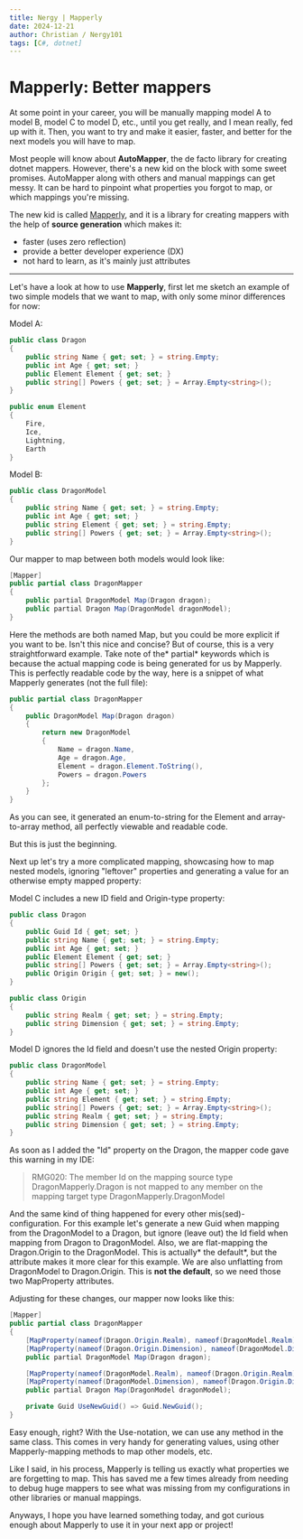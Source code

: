 ```yaml
---
title: Nergy | Mapperly
date: 2024-12-21
author: Christian / Nergy101
tags: [C#, dotnet]
---
```


# Mapperly: Better mappers

At some point in your career, you will be manually mapping model A to model B, model C to model D, etc., until you get really, and I mean really, fed up with it. Then, you want to try and make it easier, faster, and better for the next models you will have to map.

Most people will know about **AutoMapper**, the de facto library for creating dotnet mappers. However, there's a new kid on the block with some sweet promises. AutoMapper along with others and manual mappings can get messy. It can be hard to pinpoint what properties you forgot to map, or which mappings you're missing.

The new kid is called [Mapperly](https://github.com/riok/mapperly), and it is a library for creating mappers with the help of **source generation** which makes it:

- faster (uses zero reflection)
- provide a better developer experience (DX)
- not hard to learn, as it's mainly just attributes

---

Let's have a look at how to use **Mapperly**, first let me sketch an example of two simple models that we want to map, with only some minor differences for now:

Model A:

```csharp
public class Dragon
{
    public string Name { get; set; } = string.Empty;
    public int Age { get; set; }
    public Element Element { get; set; }
    public string[] Powers { get; set; } = Array.Empty<string>();
}

public enum Element
{
    Fire,
    Ice,
    Lightning,
    Earth
}
```

Model B:

```csharp
public class DragonModel
{
    public string Name { get; set; } = string.Empty;
    public int Age { get; set; }
    public string Element { get; set; } = string.Empty;
    public string[] Powers { get; set; } = Array.Empty<string>();
}
```

Our mapper to map between both models would look like:

```csharp
[Mapper]
public partial class DragonMapper
{
    public partial DragonModel Map(Dragon dragon);
    public partial Dragon Map(DragonModel dragonModel);
}
```

Here the methods are both named Map, but you could be more explicit if you want to be. Isn't this nice and concise? But of course, this is a very straightforward example. Take note of the* partial* keywords which is because the actual mapping code is being generated for us by Mapperly. This is perfectly readable code by the way, here is a snippet of what Mapperly generates (not the full file):

```csharp
public partial class DragonMapper
{
    public DragonModel Map(Dragon dragon)
    {
        return new DragonModel
        {
            Name = dragon.Name,
            Age = dragon.Age,
            Element = dragon.Element.ToString(),
            Powers = dragon.Powers
        };
    }
}
```

As you can see, it generated an enum-to-string for the Element and array-to-array method, all perfectly viewable and readable code.

But this is just the beginning.

Next up let's try a more complicated mapping, showcasing how to map nested models, ignoring "leftover" properties and generating a value for an otherwise empty mapped property:

Model C includes a new ID field and Origin-type property:

```csharp
public class Dragon
{
    public Guid Id { get; set; }
    public string Name { get; set; } = string.Empty;
    public int Age { get; set; }
    public Element Element { get; set; }
    public string[] Powers { get; set; } = Array.Empty<string>();
    public Origin Origin { get; set; } = new();
}

public class Origin
{
    public string Realm { get; set; } = string.Empty;
    public string Dimension { get; set; } = string.Empty;
}
```

Model D ignores the Id field and doesn't use the nested Origin property:

```csharp
public class DragonModel
{
    public string Name { get; set; } = string.Empty;
    public int Age { get; set; }
    public string Element { get; set; } = string.Empty;
    public string[] Powers { get; set; } = Array.Empty<string>();
    public string Realm { get; set; } = string.Empty;
    public string Dimension { get; set; } = string.Empty;
}
```

As soon as I added the "Id" property on the Dragon, the mapper code gave this warning in my IDE:

> RMG020: The member Id on the mapping source type DragonMapperly.Dragon is not mapped to any member on the mapping target type DragonMapperly.DragonModel

And the same kind of thing happened for every other mis(sed)-configuration. For this example let's generate a new Guid when mapping from the DragonModel to a Dragon, but ignore (leave out) the Id field when mapping from Dragon to DragonModel. Also, we are flat-mapping the Dragon.Origin to the DragonModel. This is actually* the default*, but the attribute makes it more clear for this example. We are also unflatting from DragonModel to Dragon.Origin. This is **not the default**, so we need those two MapProperty attributes.

Adjusting for these changes, our mapper now looks like this:

```csharp
[Mapper]
public partial class DragonMapper
{
    [MapProperty(nameof(Dragon.Origin.Realm), nameof(DragonModel.Realm))]
    [MapProperty(nameof(Dragon.Origin.Dimension), nameof(DragonModel.Dimension))]
    public partial DragonModel Map(Dragon dragon);

    [MapProperty(nameof(DragonModel.Realm), nameof(Dragon.Origin.Realm))]
    [MapProperty(nameof(DragonModel.Dimension), nameof(Dragon.Origin.Dimension))]
    public partial Dragon Map(DragonModel dragonModel);

    private Guid UseNewGuid() => Guid.NewGuid();
}
```

Easy enough, right? With the Use-notation, we can use any method in the same class. This comes in very handy for generating values, using other Mapperly-mapping methods to map other models, etc.

Like I said, in his process, Mapperly is telling us exactly what properties we are forgetting to map. This has saved me a few times already from needing to debug huge mappers to see what was missing from my configurations in other libraries or manual mappings.

Anyways, I hope you have learned something today, and got curious enough about Mapperly to use it in your next app or project!
